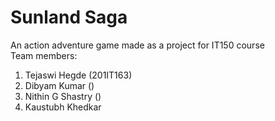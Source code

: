 # Sunland Saga
An action adventure game made as a project for IT150 course\
Team members:
1. Tejaswi Hegde (201IT163)
2. Dibyam Kumar ()
3. Nithin G Shastry ()
4. Kaustubh Khedkar
